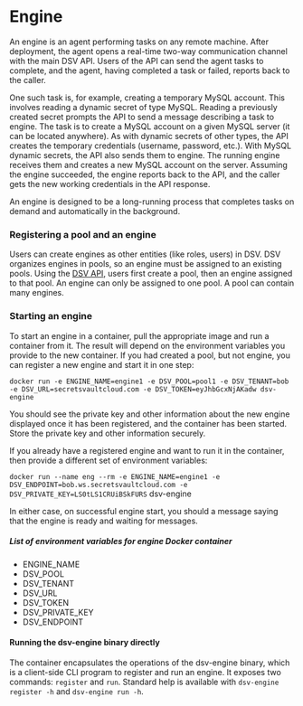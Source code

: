 [title]: # (Engine)
[tags]: # (DevOps Secrets Vault,DSV,)
[priority]: # (5500)

# Engine

An engine is an agent performing tasks on any remote machine. After deployment, the agent opens a real-time two-way communication channel with the main DSV
API. Users of the API can send the agent tasks to complete, and the agent, having completed a task or failed, reports back to the caller.

One such task is, for example, creating a temporary MySQL account.
This involves reading a dynamic secret of type MySQL. Reading a previously created secret prompts the API to send a message describing
a task to engine. The task is to create a MySQL account on a given MySQL server (it can be located anywhere). As with dynamic secrets of other types,
the API creates the temporary credentials (username, password, etc.). With MySQL dynamic secrets, the API also sends them to engine. The running engine receives
them and creates a new MySQL account on the server. Assuming the engine succeeded, the engine reports back to the API, and the caller gets the new working credentials
in the API response.


An engine is designed to be a long-running process that completes tasks on demand and automatically in the background.

### Registering a pool and an engine

Users can create engines as other entities (like roles, users) in DSV. DSV organizes engines in pools, so an engine must be assigned to an existing pools.
Using the [DSV API](https://dsv.thycotic.com/api/index.html), users first create a pool, then an engine assigned to that pool. An engine can only be assigned to one pool. A pool can contain many engines.


### Starting an engine

To start an engine in a container, pull the appropriate image and run a container from it. The result will depend on the
environment variables you provide to the new container.
If you had created a pool, but not engine, you can register a new engine and start it in one step:

`docker run -e ENGINE_NAME=engine1 -e DSV_POOL=pool1 -e DSV_TENANT=bob -e DSV_URL=secretsvaultcloud.com -e DSV_TOKEN=eyJhbGcxNjAKadw dsv-engine`

You should see the private key and other information about the new engine displayed once it has been registered,
and the container has been started. Store the private key and other information securely.

If you already have a registered engine and want to run it in the container, then provide a different set of environment variables:

`docker run --name eng --rm -e ENGINE_NAME=engine1 -e DSV_ENDPOINT=bob.ws.secretsvaultcloud.com -e DSV_PRIVATE_KEY=LS0tLS1CRUiBSkFURS` dsv-engine

In either case, on successful engine start, you should a message saying that the engine is ready and waiting for messages.

##### List of environment variables for engine Docker container
- ENGINE_NAME
- DSV_POOL
- DSV_TENANT
- DSV_URL
- DSV_TOKEN
- DSV_PRIVATE_KEY
- DSV_ENDPOINT

#### Running the dsv-engine binary directly

The container encapsulates the operations of the dsv-engine binary, which is a client-side CLI program to register and run an engine.
It exposes two commands: `register` and `run`.
Standard help is available with `dsv-engine register -h` and `dsv-engine run -h`.
